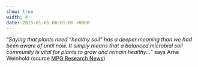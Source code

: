```yaml
---
show: true
width: 4
date: 2015-01-01 00:01:00 +0800
---
```


<div class="p-4">
    <p>
        <q><i>Saying that plants need “healthy soil” has a deeper meaning than we had been aware of until now. It simply means that a balanced microbial soil community is vital for plants to grow and remain healthy...</i></q> says Arne Weinhold (source <a href="https://www.mpg.de/9373626/bacteria-tabacco-root-disease" class="external" target="_blank" rel="noopener noreferrer">MPG  Research News</a>)
    </p>
</div>
